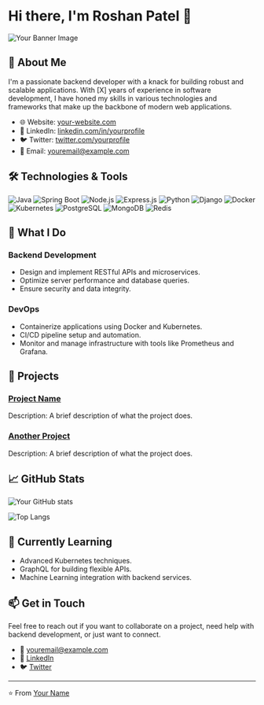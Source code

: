 # Hi there, I'm Roshan Patel 👋

![Your Banner Image](https://your-image-url.com)

## 🚀 About Me

I'm a passionate backend developer with a knack for building robust and scalable applications. With [X] years of experience in software development, I have honed my skills in various technologies and frameworks that make up the backbone of modern web applications.

- 🌐 Website: [your-website.com](https://your-website.com)
- 💼 LinkedIn: [linkedin.com/in/yourprofile](https://linkedin.com/in/yourprofile)
- 🐦 Twitter: [twitter.com/yourprofile](https://twitter.com/yourprofile)
- 📧 Email: youremail@example.com

## 🛠️ Technologies & Tools

![Java](https://img.shields.io/badge/Java-ED8B00?style=for-the-badge&logo=java&logoColor=white)
![Spring Boot](https://img.shields.io/badge/Spring%20Boot-6DB33F?style=for-the-badge&logo=spring-boot&logoColor=white)
![Node.js](https://img.shields.io/badge/Node.js-43853D?style=for-the-badge&logo=node.js&logoColor=white)
![Express.js](https://img.shields.io/badge/Express.js-404D59?style=for-the-badge)
![Python](https://img.shields.io/badge/Python-3776AB?style=for-the-badge&logo=python&logoColor=white)
![Django](https://img.shields.io/badge/Django-092E20?style=for-the-badge&logo=django&logoColor=white)
![Docker](https://img.shields.io/badge/Docker-2496ED?style=for-the-badge&logo=docker&logoColor=white)
![Kubernetes](https://img.shields.io/badge/Kubernetes-326CE5?style=for-the-badge&logo=kubernetes&logoColor=white)
![PostgreSQL](https://img.shields.io/badge/PostgreSQL-336791?style=for-the-badge&logo=postgresql&logoColor=white)
![MongoDB](https://img.shields.io/badge/MongoDB-47A248?style=for-the-badge&logo=mongodb&logoColor=white)
![Redis](https://img.shields.io/badge/Redis-DC382D?style=for-the-badge&logo=redis&logoColor=white)

## 🔧 What I Do

### Backend Development

- Design and implement RESTful APIs and microservices.
- Optimize server performance and database queries.
- Ensure security and data integrity.

### DevOps

- Containerize applications using Docker and Kubernetes.
- CI/CD pipeline setup and automation.
- Monitor and manage infrastructure with tools like Prometheus and Grafana.

## 📝 Projects

### [Project Name](https://github.com/yourusername/project-repo)
Description: A brief description of what the project does.

### [Another Project](https://github.com/yourusername/another-project-repo)
Description: A brief description of what the project does.

## 📈 GitHub Stats

![Your GitHub stats](https://github-readme-stats.vercel.app/api?username=yourusername&show_icons=true&theme=radical)

![Top Langs](https://github-readme-stats.vercel.app/api/top-langs/?username=yourusername&layout=compact&theme=radical)

## 🌱 Currently Learning

- Advanced Kubernetes techniques.
- GraphQL for building flexible APIs.
- Machine Learning integration with backend services.

## 📫 Get in Touch

Feel free to reach out if you want to collaborate on a project, need help with backend development, or just want to connect.

- 📧 youremail@example.com
- 💬 [LinkedIn](https://linkedin.com/in/yourprofile)
- 🐦 [Twitter](https://twitter.com/yourprofile)

---

⭐️ From [Your Name](https://github.com/yourusername)
